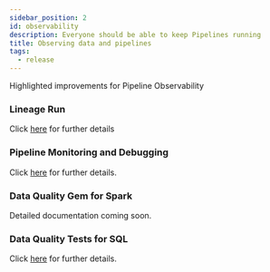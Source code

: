 ```yaml
---
sidebar_position: 2
id: observability
description: Everyone should be able to keep Pipelines running
title: Observing data and pipelines
tags:
  - release
---
```


Highlighted improvements for Pipeline Observability

### Lineage Run

Click [here](/docs/metadata/lineage/lineage-run-and-diagnose.md) for further details

### Pipeline Monitoring and Debugging

Click [here](/docs/Spark/pipeline-monitoring/use-pipeline-monitoring.md) for further details.

### Data Quality Gem for Spark

Detailed documentation coming soon.

### Data Quality Tests for SQL

Click [here](/docs/SQL/data-tests/data-tests.md) for further details.
